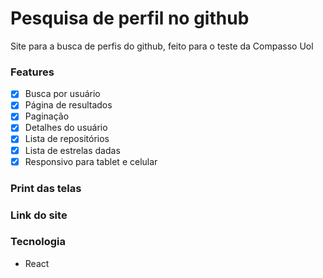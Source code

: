 # Pesquisa de perfil no github
Site para a busca de perfis do github, feito para o teste da Compasso Uol

### Features

- [x] Busca por usuário
- [x] Página de resultados
- [x] Paginação
- [x] Detalhes do usuário
- [x] Lista de repositórios
- [x] Lista de estrelas dadas
- [x] Responsivo para tablet e celular

### Print das telas


### Link do site

### Tecnologia
- React

